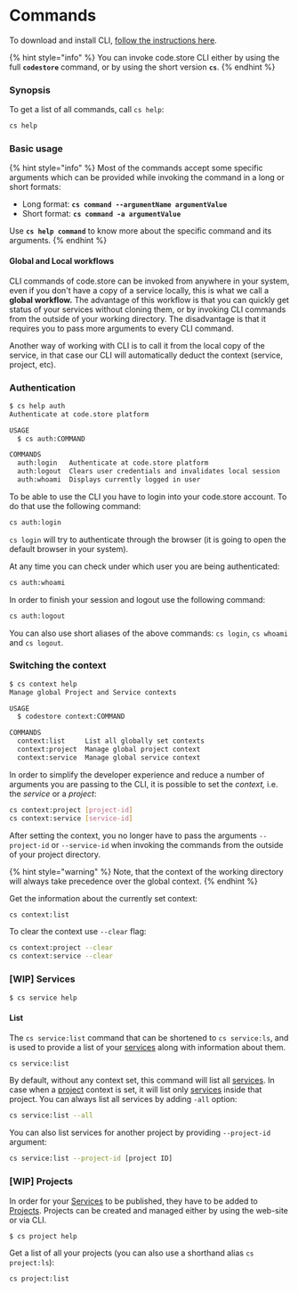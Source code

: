 # Commands

To download and install CLI, [follow the instructions here](code-store-cli.md).

{% hint style="info" %}
You can invoke code.store CLI either by using the full **`codestore`** command, or by using the short version **`cs`**.
{% endhint %}

### Synopsis

To get a list of all commands, call `cs help`:

```bash
cs help
```

### Basic usage

{% hint style="info" %}
Most of the commands accept some specific arguments which can be provided while invoking the command in a long or short formats:

* Long format: **`cs command --argumentName argumentValue`**
* Short format: **`cs command -a argumentValue`**

Use **`cs help command`** to know more about the specific command and its arguments.
{% endhint %}

#### Global and Local workflows

CLI commands of code.store can be invoked from anywhere in your system, even if you don't have a copy of a service locally, this is what we call a **global workflow.** The advantage of this workflow is that you can quickly get status of your services without cloning them, or by invoking CLI commands from the outside of your working directory. The disadvantage is that it requires you to pass more arguments to every CLI command.

Another way of working with CLI is to call it from the local copy of the service, in that case our CLI will automatically deduct the context \(service, project, etc\).

### Authentication

```bash
$ cs help auth
Authenticate at code.store platform

USAGE
  $ cs auth:COMMAND

COMMANDS
  auth:login   Authenticate at code.store platform
  auth:logout  Clears user credentials and invalidates local session
  auth:whoami  Displays currently logged in user
```

To be able to use the CLI you have to login into your code.store account. To do that use the following command:

```bash
cs auth:login
```

`cs login` will try to authenticate through the browser \(it is going to open the default browser in your system\).

At any time you can check under which user you are being authenticated:

```bash
cs auth:whoami
```

In order to finish your session and logout use the following command:

```bash
cs auth:logout
```

You can also use short aliases of the above commands: `cs login`, `cs whoami` and `cs logout`.

### Switching the context

```bash
$ cs context help                                                                                                                                            537ms  Wed Mar 11 18:12:23 2020
Manage global Project and Service contexts

USAGE
  $ codestore context:COMMAND

COMMANDS
  context:list     List all globally set contexts
  context:project  Manage global project context
  context:service  Manage global service context
```

In order to simplify the developer experience and reduce a number of arguments you are passing to the CLI, it is possible to set the _context,_ i.e. the _service_ or a _project_:

```bash
cs context:project [project-id]
cs context:service [service-id]
```

After setting the context, you no longer have to pass the arguments `--project-id` or `--service-id` when invoking the commands from the outside of your project directory.

{% hint style="warning" %}
Note, that the context of the working directory will always take precedence over the global context.
{% endhint %}

Get the information about the currently set context:

```bash
cs context:list
```

To clear the context use `--clear` flag:

```bash
cs context:project --clear
cs context:service --clear
```

### \[WIP\] Services

```bash
$ cs service help
```

#### List

The `cs service:list` command that can be shortened to `cs service:ls`, and is used to provide a list of your [services](../getting-started-1/getting-started.md#service) along with information about them.

```bash
cs service:list
```

By default, without any context set, this command will list all [services](../getting-started-1/getting-started.md#service). In case when a [project](../getting-started-1/getting-started.md#project) context is set, it will list only [services](../getting-started-1/getting-started.md#service-instance) inside that project. You can always list all services by adding `-all` option:

```bash
cs service:list --all
```

You can also list services for another project by providing `--project-id` argument:

```bash
cs service:list --project-id [project ID]
```

### \[WIP\] Projects

In order for your [Services](../getting-started-1/getting-started.md#service) to be published, they have to be added to [Projects](../getting-started-1/getting-started.md#project). Projects can be created and managed either by using the web-site or via CLI.

```bash
$ cs project help
```

Get a list of all your projects \(you can also use a shorthand alias `cs project:ls`\):

```bash
cs project:list
```




